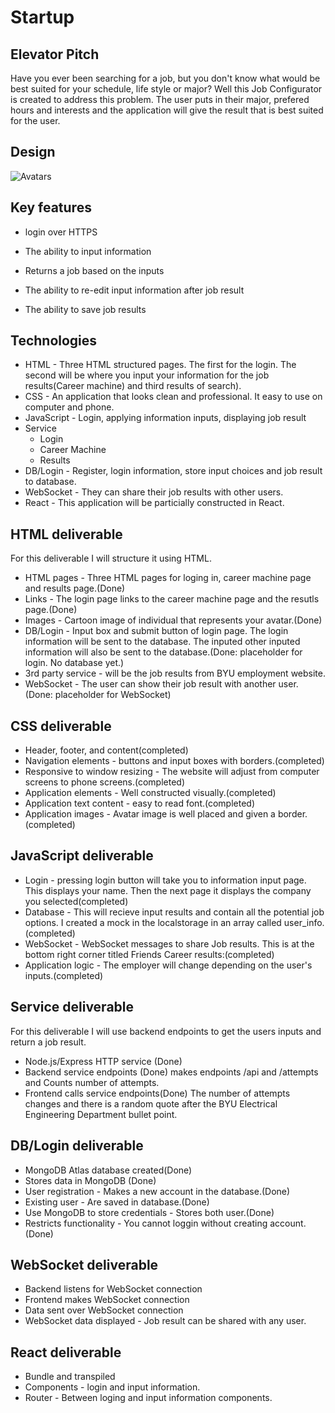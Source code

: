 # Startup
## Elevator Pitch
Have you ever been searching for a job, but you don't know what would be best suited for your schedule, life style or major? Well this Job Configurator is created to address this problem. The user puts in their major, prefered hours and interests and the application will give the result that is best suited for the user.
## Design
![Avatars](https://github.com/NealSmalley/startup/assets/54277322/f42531ba-e8b5-482a-9e77-50cb77b2c4fb)
## Key features
- login over HTTPS
- The ability to input information

- Returns a job based on the inputs
- The ability to re-edit input information after job result
- The ability to save job results
## Technologies
- HTML - Three HTML structured pages. The first for the login. The second will be where you input your information for the job results(Career machine) and third results of search).
- CSS - An application that looks clean and professional. It easy to use on computer and phone.
- JavaScript - Login, applying information inputs, displaying job result
- Service
  - Login
  - Career Machine
  - Results
- DB/Login - Register, login information, store input choices and job result to database.
- WebSocket - They can share their job results with other users.
- React - This application will be particially constructed in React.
## HTML deliverable
For this deliverable I will structure it using HTML.
- HTML pages - Three HTML pages for loging in, career machine page and results page.(Done)
- Links - The login page links to the career machine page and the resutls page.(Done)
- Images - Cartoon image of individual that represents your avatar.(Done)
- DB/Login - Input box and submit button of login page. The login information will be sent to the database. The inputed other inputed information will also be sent to the database.(Done: placeholder for login. No database yet.)
- 3rd party service - will be the job results from BYU employment website.
- WebSocket - The user can show their job result with another user.(Done: placeholder for WebSocket)
## CSS deliverable
- Header, footer, and content(completed)
- Navigation elements - buttons and input boxes with borders.(completed)
- Responsive to window resizing - The website will adjust from computer screens to phone screens.(completed)
- Application elements - Well constructed visually.(completed)
- Application text content - easy to read font.(completed)
- Application images - Avatar image is well placed and given a border.(completed)
## JavaScript deliverable
- Login - pressing login button will take you to information input page. This displays your name. Then the next page it displays the company you selected(completed)
- Database - This will recieve input results and contain all the potential job options. I created a mock in the localstorage in an array called user_info.(completed)
- WebSocket - WebSocket messages to share Job results. This is at the bottom right corner titled Friends Career results:(completed)
- Application logic - The employer will change depending on the user's inputs.(completed)
## Service deliverable
For this deliverable I will use backend endpoints to get the users inputs and return a job result.
- Node.js/Express HTTP service (Done)
- Backend service endpoints (Done) makes endpoints /api and /attempts and Counts number of attempts.
- Frontend calls service endpoints(Done) The number of attempts changes and there is a random quote after the BYU Electrical Engineering Department bullet point.
## DB/Login deliverable
- MongoDB Atlas database created(Done)
- Stores data in MongoDB (Done)
- User registration - Makes a new account in the database.(Done)
- Existing user - Are saved in database.(Done)
- Use MongoDB to store credentials - Stores both user.(Done)
- Restricts functionality - You cannot loggin without creating account.(Done)
## WebSocket deliverable
- Backend listens for WebSocket connection
- Frontend makes WebSocket connection
- Data sent over WebSocket connection
- WebSocket data displayed - Job result can be shared with any user.
## React deliverable
- Bundle and transpiled
- Components - login and input information.
- Router - Between loging and input information components.
